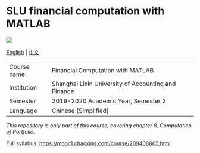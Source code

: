# SLU financial computation with MATLAB

![](https://img.shields.io/badge/dependencis-MATLAB%20R2020a-brightgreen)

[English](README.md) | [中文](README-CN.md)

|             |                                                     |
| ----------- | --------------------------------------------------- |
| Course name | Financial Computation with MATLAB                   |
| Institution | Shanghai Lixin University of Accounting and Finance |
| Semester    | 2019-2020 Academic Year, Semester 2                 |
| Language    | Chinese (Simplified)                                |

*This repository is only part of this course, covering chapter 8, Computation of Portfolio.*

Full syllabus: https://mooc1.chaoxing.com/course/209406865.html
